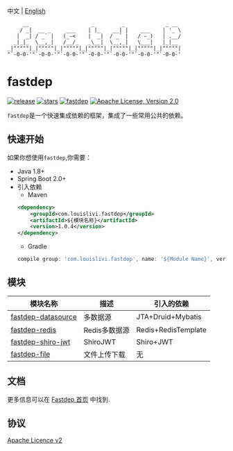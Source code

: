 中文 | [English](./README-EN.md)
```
     __                    _         _             _ __  
    / _|  __ _     ___    | |_    __| |    ___    | '_ \ 
   |  _| / _` |   (_-<    |  _|  / _` |   / -_)   | .__/ 
  _|_|_  \__,_|   /__/_   _\__|  \__,_|   \___|   |_|__  
_|"""""|_|"""""|_|"""""|_|"""""|_|"""""|_|"""""|_|"""""| 
"`-0-0-'"`-0-0-'"`-0-0-'"`-0-0-'"`-0-0-'"`-0-0-'"`-0-0-' 
```
fastdep
============
[![release](https://img.shields.io/github/release/louislivi/fastdep.svg?style=popout-square)](https://github.com/louislivi/fastdep/releases)
[![stars](https://img.shields.io/github/stars/louislivi/fastdep.svg?style=popout-square)](https://github.com/louislivi/fastdep/stargazers)
[![fastdep](https://img.shields.io/badge/fastdep-%F0%9F%92%97-pink.svg?style=popout-square)](https://github.com/louislivi/fastdep)
[![Apache License, Version 2.0](https://img.shields.io/github/license/apache/maven.svg?label=License)][license]

`fastdep`是一个快速集成依赖的框架，集成了一些常用公共的依赖。

快速开始
-------
如果你想使用`fastdep`,你需要：
- Java 1.8+
- Spring Boot 2.0+
- 引入依赖
    - Maven
    ```xml
    <dependency>
        <groupId>com.louislivi.fastdep</groupId>
        <artifactId>${模块名称}</artifactId>
        <version>1.0.4</version>
    </dependency>
    ```
    - Gradle
    ```groovy
    compile group: 'com.louislivi.fastdep', name: '${Module Name}', version: '1.0.4'
    ```
  
模块
-------
|  模块名称  |  描述  | 引入的依赖 |
| ------------ | ------------- | ------------------ |
| [fastdep-datasource](https://fastdep.louislivi.com/#/module/fastdep-datasource)   | 多数据源 | JTA+Druid+Mybatis |
| [fastdep-redis](https://fastdep.louislivi.com/#/module/fastdep-redis)   | Redis多数据源  | Redis+RedisTemplate |
| [fastdep-shiro-jwt](https://fastdep.louislivi.com/#/module/fastdep-shiro-jwt)   | ShiroJWT  | Shiro+JWT |
| [fastdep-file](https://fastdep.louislivi.com/#/module/fastdep-file)   | 文件上传下载  | 无 |

文档
-------

更多信息可以在 [Fastdep 首页][home] 中找到.

协议
-------
[Apache Licence v2][license]


[home]: https://fastdep.louislivi.com/
[license]: https://www.apache.org/licenses/LICENSE-2.0
[releases]: https://github.com/louislivi/fastdep/releases
